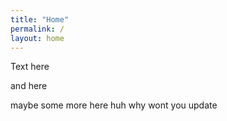 ```yaml
---
title: "Home"
permalink: /
layout: home
---
```


Text here

and here

maybe some more here
 huh
why wont you update